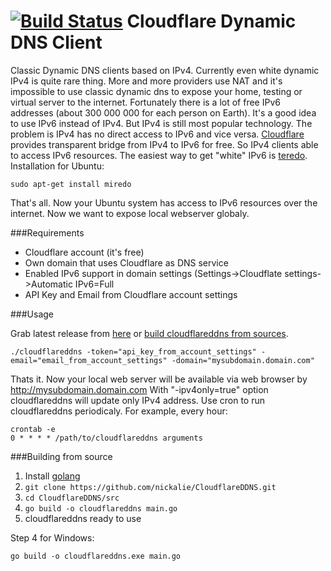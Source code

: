 [![Build Status](https://travis-ci.org/nickalie/CloudflareDDNS.svg?branch=Config-file-support)](https://travis-ci.org/nickalie/CloudflareDDNS)
Cloudflare Dynamic DNS Client
==============


Classic Dynamic DNS clients based on IPv4. Currently even white dynamic IPv4 is quite rare thing. More and more providers use NAT and it's impossible to use classic dynamic dns to expose your home, testing or virtual server to the internet. Fortunately there is a lot of free IPv6 addresses (about 300 000 000 for each person on Earth). It's a good idea to use IPv6 instead of IPv4. But IPv4 is still most popular technology. The problem is IPv4 has no direct access to IPv6 and vice versa. [Cloudflare][1] provides transparent bridge from IPv4 to IPv6 for free. So IPv4 clients able to access IPv6 resources. The easiest way to get "white" IPv6 is [teredo][2]. Installation for Ubuntu:

```
sudo apt-get install miredo
```

That's all. Now your Ubuntu system has access to IPv6 resources over the internet. Now we want to expose local webserver globaly.

###Requirements
* Cloudflare account (it's free)
* Own domain that uses Cloudflare as DNS service
* Enabled IPv6 support in domain settings (Settings->Cloudflate settings->Automatic IPv6=Full
* API Key and Email from Cloudflare account settings

###Usage

Grab latest release from [here][3] or [build cloudflareddns from sources](#building-from-source).

```
./cloudflareddns -token="api_key_from_account_settings" -email="email_from_account_settings" -domain="mysubdomain.domain.com"
```

Thats it. Now your local web server will be available via web browser by http://mysubdomain.domain.com
With "-ipv4only=true" option cloudflareddns will update only IPv4 address.
Use cron to run cloudflareddns periodicaly. For example, every hour:
```
crontab -e
0 * * * * /path/to/cloudflareddns arguments
```

###Building from source
1. Install [golang][4]
2. ```git clone https://github.com/nickalie/CloudflareDDNS.git```
3. ```cd CloudflareDDNS/src```
4. ```go build -o cloudflareddns main.go```
5. cloudflareddns ready to use

Step 4 for Windows:
```
go build -o cloudflareddns.exe main.go
```


  [1]: https://www.cloudflare.com
  [2]: http://en.wikipedia.org/wiki/Teredo_tunneling
  [3]: https://github.com/nickalie/CloudflareDDNS/releases
  [4]: http://golang.org/

